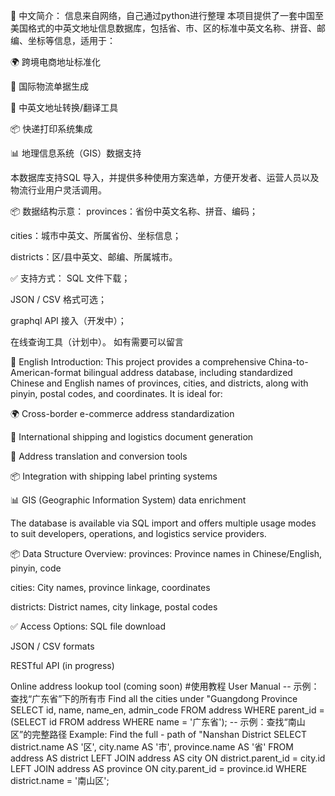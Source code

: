 📝 中文简介：
信息来自网络，自己通过python进行整理
本项目提供了一套中国至美国格式的中英文地址信息数据库，包括省、市、区的标准中英文名称、拼音、邮编、坐标等信息，适用于：

🌍 跨境电商地址标准化

🛫 国际物流单据生成

🧾 中英文地址转换/翻译工具

📦 快递打印系统集成

📊 地理信息系统（GIS）数据支持

本数据库支持SQL 导入，并提供多种使用方案选单，方便开发者、运营人员以及物流行业用户灵活调用。

📦 数据结构示意：
provinces：省份中英文名称、拼音、编码；

cities：城市中英文、所属省份、坐标信息；

districts：区/县中英文、邮编、所属城市。

✅ 支持方式：
SQL 文件下载；

JSON / CSV 格式可选；

graphql API 接入（开发中）；

在线查询工具（计划中）。 如有需要可以留言



📝 English Introduction:
This project provides a comprehensive China-to-American-format bilingual address database, including standardized Chinese and English names of provinces, cities, and districts, along with pinyin, postal codes, and coordinates. It is ideal for:

🌍 Cross-border e-commerce address standardization

🛫 International shipping and logistics document generation

🧾 Address translation and conversion tools

📦 Integration with shipping label printing systems

📊 GIS (Geographic Information System) data enrichment

The database is available via SQL import and offers multiple usage modes to suit developers, operations, and logistics service providers.

📦 Data Structure Overview:
provinces: Province names in Chinese/English, pinyin, code

cities: City names, province linkage, coordinates

districts: District names, city linkage, postal codes

✅ Access Options:
SQL file download

JSON / CSV formats

RESTful API (in progress)

Online address lookup tool (coming soon)
#使用教程  User Manual 
-- 示例：查找“广东省”下的所有市 Find all the cities under "Guangdong Province
SELECT id, name, name_en, admin_code 
FROM address 
WHERE parent_id = (SELECT id FROM address WHERE name = '广东省');
-- 示例：查找“南山区”的完整路径  Example: Find the full - path of "Nanshan District
SELECT
    district.name AS '区',
    city.name AS '市',
    province.name AS '省'
FROM
    address AS district
LEFT JOIN 
    address AS city ON district.parent_id = city.id
LEFT JOIN 
    address AS province ON city.parent_id = province.id
WHERE
    district.name = '南山区';


    

